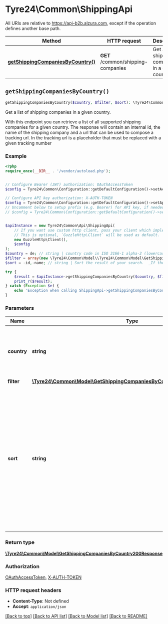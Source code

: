 # Tyre24\Common\ShippingApi

All URIs are relative to https://api-b2b.alzura.com, except if the operation defines another base path.

| Method | HTTP request | Description |
| ------------- | ------------- | ------------- |
| [**getShippingCompaniesByCountry()**](ShippingApi.md#getShippingCompaniesByCountry) | **GET** /common/shipping-companies | Get a list of shipping companies in a given country. |


## `getShippingCompaniesByCountry()`

```php
getShippingCompaniesByCountry($country, $filter, $sort): \Tyre24\Common\Model\GetShippingCompaniesByCountry200Response
```

Get a list of shipping companies in a given country.

With this endpoint you can retrieve a list of all supported shipping companies for a given country. The response will contain an internal id, the name of the shipping company and a url that can be used to compose a tracking url. In the tracking url is a placeholder that must be replaced with a given tracking number

### Example

```php
<?php
require_once(__DIR__ . '/vendor/autoload.php');


// Configure Bearer (JWT) authorization: OAuthAccessToken
$config = Tyre24\Common\Configuration::getDefaultConfiguration()->setAccessToken('YOUR_ACCESS_TOKEN');

// Configure API key authorization: X-AUTH-TOKEN
$config = Tyre24\Common\Configuration::getDefaultConfiguration()->setApiKey('X-AUTH-TOKEN', 'YOUR_API_KEY');
// Uncomment below to setup prefix (e.g. Bearer) for API key, if needed
// $config = Tyre24\Common\Configuration::getDefaultConfiguration()->setApiKeyPrefix('X-AUTH-TOKEN', 'Bearer');


$apiInstance = new Tyre24\Common\Api\ShippingApi(
    // If you want use custom http client, pass your client which implements `GuzzleHttp\ClientInterface`.
    // This is optional, `GuzzleHttp\Client` will be used as default.
    new GuzzleHttp\Client(),
    $config
);
$country = de; // string | country code in ISO 3166-1 alpha-2 (lowercase 2-letter country code).
$filter = array(new \Tyre24\Common\Model\\Tyre24\Common\Model\GetShippingCompaniesByCountryFilterParameterInner()); // \Tyre24\Common\Model\GetShippingCompaniesByCountryFilterParameterInner[]
$sort = -id,-name; // string | Sort the result of your search.  _If the key to sort starts with a **-**, then the result is sorted in descending order._ _If the sort key starts with a **+** or only the key is specified, the result is sorted in ascending order._  Available sorters:  | name | description | example | | ------ | ----------- | ------- | | id | Sort the result by id | -id | | name | Sort the result by name | -name |

try {
    $result = $apiInstance->getShippingCompaniesByCountry($country, $filter, $sort);
    print_r($result);
} catch (Exception $e) {
    echo 'Exception when calling ShippingApi->getShippingCompaniesByCountry: ', $e->getMessage(), PHP_EOL;
}
```

### Parameters

| Name | Type | Description  | Notes |
| ------------- | ------------- | ------------- | ------------- |
| **country** | **string**| country code in ISO 3166-1 alpha-2 (lowercase 2-letter country code). | |
| **filter** | [**\Tyre24\Common\Model\GetShippingCompaniesByCountryFilterParameterInner[]**](../Model/\Tyre24\Common\Model\GetShippingCompaniesByCountryFilterParameterInner.md)|  | [optional] |
| **sort** | **string**| Sort the result of your search.  _If the key to sort starts with a **-**, then the result is sorted in descending order._ _If the sort key starts with a **+** or only the key is specified, the result is sorted in ascending order._  Available sorters:  | name | description | example | | ------ | ----------- | ------- | | id | Sort the result by id | -id | | name | Sort the result by name | -name | | [optional] |

### Return type

[**\Tyre24\Common\Model\GetShippingCompaniesByCountry200Response**](../Model/GetShippingCompaniesByCountry200Response.md)

### Authorization

[OAuthAccessToken](../../README.md#OAuthAccessToken), [X-AUTH-TOKEN](../../README.md#X-AUTH-TOKEN)

### HTTP request headers

- **Content-Type**: Not defined
- **Accept**: `application/json`

[[Back to top]](#) [[Back to API list]](../../README.md#endpoints)
[[Back to Model list]](../../README.md#models)
[[Back to README]](../../README.md)
